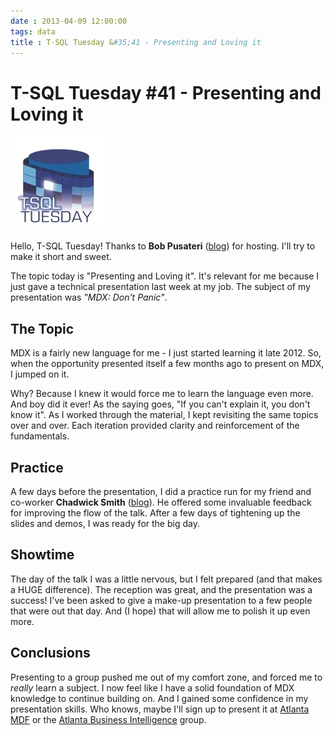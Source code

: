 ```yaml
---
date : 2013-04-09 12:00:00
tags: data
title : T-SQL Tuesday &#35;41 - Presenting and Loving it
---
```

# T-SQL Tuesday #41 - Presenting and Loving it

[![T-SQL Tuesday](/assets/img/TSQL2sDay150x150.jpg)](http://www.bobpusateri.com/archive/2013/04/invitation-to-t-sql-tuesday-41-presenting-and-loving-it/)
  
Hello, T-SQL Tuesday! Thanks to **Bob Pusateri** ([blog](http://www.bobpusateri.com/)) for hosting. I'll try to make it short and sweet.

The topic today is "Presenting and Loving it". It's relevant for me because I just gave a technical presentation last week at my job. The subject of my presentation was *"MDX: Don't Panic"*.

## The Topic

MDX is a fairly new language for me - I just started learning it late 2012. So, when the opportunity presented itself a few months ago to present on MDX, I jumped on it.

Why? Because I knew it would force me to learn the language even more. And boy did it ever! As the saying goes, "If you can't explain it, you don't know it". As I worked through the material, I kept revisiting the same topics over and over. Each iteration provided clarity and reinforcement of the fundamentals.

## Practice

A few days before the presentation, I did a practice run for my friend and co-worker **Chadwick Smith** ([blog](http://www.bismiths.com/)). He offered some invaluable feedback for improving the flow of the talk. After a few days of tightening up the slides and demos, I was ready for the big day.

## Showtime

The day of the talk I was a little nervous, but I felt prepared (and that makes a HUGE difference). The reception was great, and the presentation was a success! I've been asked to give a make-up presentation to a few people that were out that day. And (I hope) that will allow me to polish it up  even more.

## Conclusions

Presenting to a group pushed me out of my comfort zone, and forced me to *really* learn a subject. I now feel like I have a solid foundation of MDX knowledge to continue building on. And I gained some confidence in my presentation skills. Who knows, maybe I'll sign up to present it at [Atlanta MDF](http://www.atlantamdf.com/) or the [Atlanta Business Intelligence](http://atlantabi.sqlpass.org/) group.
